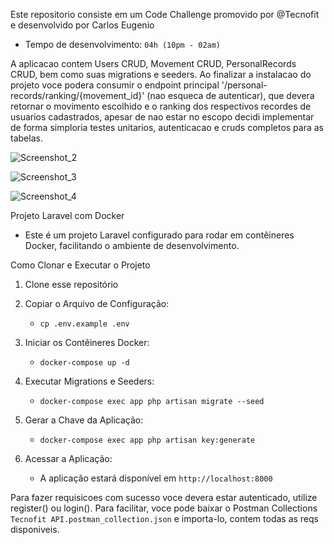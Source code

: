 Este repositorio consiste em um Code Challenge promovido por @Tecnofit e desenvolvido por Carlos Eugenio
 - Tempo de desenvolvimento: `04h (10pm - 02am)`

A aplicacao contem Users CRUD, Movement CRUD, PersonalRecords CRUD, bem como suas migrations e seeders.
Ao finalizar a instalacao do projeto voce podera consumir o endpoint principal '/personal-records/ranking/{movement_id}' (nao esqueca de autenticar), que devera retornar o movimento escolhido e o ranking dos respectivos recordes de usuarios cadastrados, apesar de nao estar no escopo decidi implementar de forma simploria testes unitarios, autenticacao e cruds completos para as tabelas. 

![Screenshot_2](https://github.com/user-attachments/assets/89a821d7-cb44-4826-a800-b69ada0929db)

![Screenshot_3](https://github.com/user-attachments/assets/acd9914f-4b63-407c-91e4-bba7c519ac63)

![Screenshot_4](https://github.com/user-attachments/assets/4a66e3ff-91fe-44e7-9ad4-9c3837b1f448)



Projeto Laravel com Docker
- Este é um projeto Laravel configurado para rodar em contêineres Docker, facilitando o ambiente de desenvolvimento.

Como Clonar e Executar o Projeto
1. Clone esse repositório

2. Copiar o Arquivo de Configuração:
    - `cp .env.example .env`

3. Iniciar os Contêineres Docker:
   - `docker-compose up -d`

4. Executar Migrations e Seeders:
   - `docker-compose exec app php artisan migrate --seed`

5. Gerar a Chave da Aplicação:
   - `docker-compose exec app php artisan key:generate`

6. Acessar a Aplicação:
   - A aplicação estará disponível em `http://localhost:8000`


Para fazer requisicoes com sucesso voce devera estar autenticado, utilize register() ou login().
Para facilitar, voce pode baixar o Postman Collections `Tecnofit API.postman_collection.json` e importa-lo, contem todas as reqs disponiveis.
